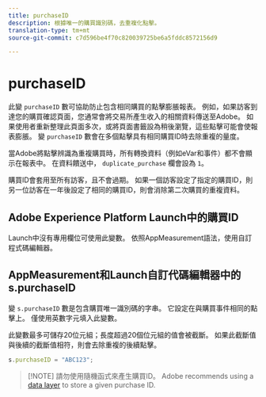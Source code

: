 ```yaml
---
title: purchaseID
description: 根據唯一的購買識別碼，去重複化點擊。
translation-type: tm+mt
source-git-commit: c7d596be4f70c820039725be6a5fddc8572156d9

---
```



# purchaseID

此變 `purchaseID` 數可協助防止包含相同購買的點擊膨脹報表。 例如，如果訪客到達您的購買確認頁面，您通常會將交易所產生收入的相關資料傳送至Adobe。 如果使用者重新整理此頁面多次，或將頁面書籤設為稍後瀏覽，這些點擊可能會使報表膨脹。 變 `purchaseID` 數會在多個點擊具有相同購買ID時去除重複的量度。

當Adobe將點擊辨識為重複購買時，所有轉換資料（例如eVar和事件）都不會顯示在報表中。 在資料饋送中， `duplicate_purchase` 欄會設為 `1`。

購買ID會套用至所有訪客，且不會過期。 如果一個訪客設定了指定的購買ID，則另一位訪客在一年後設定了相同的購買ID，則會消除第二次購買的重複資料。

## Adobe Experience Platform Launch中的購買ID

Launch中沒有專用欄位可使用此變數。 依照AppMeasurement語法，使用自訂程式碼編輯器。

## AppMeasurement和Launch自訂代碼編輯器中的s.purchaseID

變 `s.purchaseID` 數是包含購買唯一識別碼的字串。 它設定在與購買事件相同的點擊上。 僅使用英數字元填入此變數。

此變數最多可儲存20位元組；長度超過20個位元組的值會被截斷。 如果此截斷值與後續的截斷值相符，則會去除重複的後續點擊。

```js
s.purchaseID = "ABC123";
```

> [!NOTE] 請勿使用隨機函式來產生購買ID。 Adobe recommends using a [data layer](../../prepare/data-layer.md) to store a given purchase ID.
